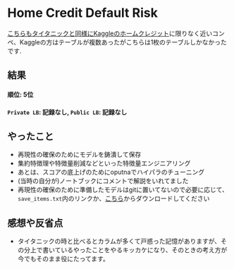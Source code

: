 # Home Credit Default Risk

[こちらもタイタニックと同様にKaggleのホームクレジット](https://www.kaggle.com/c/home-credit-default-risk/)に限りなく近いコンペ、Kaggleの方はテーブルが複数あったがこちらは1枚のテーブルしかなかったです.

## 結果
#### 順位: 5位
#### `Private LB`: 記録なし, `Public LB`: 記録なし

## やったこと

- 再現性の確保のためにモデルを鋳潰して保存
- 集約特徴理や特徴量削減などといった特徴量エンジニアリング
- あとは、スコアの底上げのためにoputnaでハイパラのチューニング
- (当時の自分が)ノートブックにコメントで解説をいれてました
- 再現性の確保のために準備したモデルはgitに置いてないので必要に応じて、`save_items.txt`内のリンクか、[こちら](https://drive.google.com/file/d/1R_5tHcsnTNqGWRaWwlZoi-dQG1m3wgIv/view?usp=sharing)からダウンロードしてください

## 感想や反省点

- タイタニックの時と比べるとカラムが多くて戸惑った記憶がありますが、その分上で書いているやったことをやるキッカケになり、そのときの考え方が今でもそのまま役にたってます。

